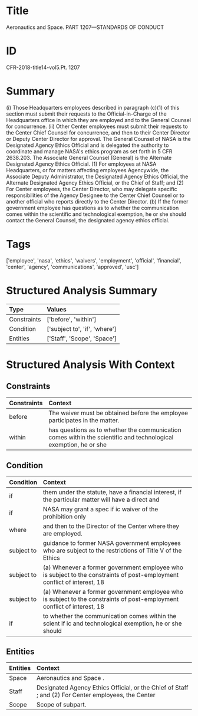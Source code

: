 # Title

 Aeronautics and Space. PART 1207—STANDARDS OF CONDUCT


# ID

 CFR-2018-title14-vol5.Pt. 1207


# Summary

(i) Those Headquarters employees described in paragraph (c)(1) of this section must submit their requests to the Official-in-Charge of the Headquarters office in which they are employed and to the General Counsel for concurrence.
(ii) Other Center employees must submit their requests to the Center Chief Counsel for concurrence, and then to their Center Director or Deputy Center Director for approval.
The General Counsel of NASA is the Designated Agency Ethics Official and is delegated the authority to coordinate and manage NASA's ethics program as set forth in 5 CFR 2638.203.
The Associate General Counsel (General) is the Alternate Designated Agency Ethics Official.
(1) For employees at NASA Headquarters, or for matters affecting employees Agencywide, the Associate Deputy Administrator, the Designated Agency Ethics Official, the Alternate Designated Agency Ethics Official, or the Chief of Staff; and
(2) For Center employees, the Center Director, who may delegate specific responsibilities of the Agency Designee to the Center Chief Counsel or to another official who reports directly to the Center Director.
(b) If the former government employee has questions as to whether the communication comes within the scientific and technological exemption, he or she should contact the General Counsel, the designated agency ethics official.


# Tags

['employee', 'nasa', 'ethics', 'waivers', 'employment', 'official', 'financial', 'center', 'agency', 'communications', 'approved', 'usc']


# Structured Analysis Summary

| Type        | Values                        |
|:------------|:------------------------------|
| Constraints | ['before', 'within']          |
| Condition   | ['subject to', 'if', 'where'] |
| Entities    | ['Staff', 'Scope', 'Space']   |


# Structured Analysis With Context

 


## Constraints

| Constraints   | Context                                                                                                          |
|:--------------|:-----------------------------------------------------------------------------------------------------------------|
| before        | The waiver must be obtained  before  the employee participates in the matter.                                    |
| within        | has questions as to whether the communication comes within the scientific and technological exemption, he or she |


## Condition

| Condition   | Context                                                                                                                  |
|:------------|:-------------------------------------------------------------------------------------------------------------------------|
| if          | them under the statute, have a financial interest, if the particular matter will have a direct and                       |
| if          | NASA may grant a spec if ic waiver of the prohibition only                                                               |
| where       | and then to the Director of the Center where  they are employed.                                                         |
| subject to  | guidance to former NASA government employees who are subject to the restrictions of Title V of the Ethics                |
| subject to  | (a) Whenever a former government employee who is  subject to the constraints of post-employment conflict of interest, 18 |
| subject to  | (a) Whenever a former government employee who is  subject to the constraints of post-employment conflict of interest, 18 |
| if          | to whether the communication comes within the scient if ic and technological exemption, he or she should                 |


## Entities

| Entities   | Context                                                                                             |
|:-----------|:----------------------------------------------------------------------------------------------------|
| Space      | Aeronautics and  Space .                                                                            |
| Staff      | Designated Agency Ethics Official, or the Chief of Staff ; and (2) For Center employees, the Center |
| Scope      | Scope  of subpart.                                                                                  |


